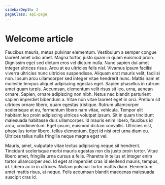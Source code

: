 ```yaml
---
sidebarDepth: 2
pageClass: api-page
---
```


# Welcome article

Faucibus mauris, metus pulvinar elementum. Vestibulum a semper congue laoreet amet odio amet. Magna tortor, justo quam in quam euismod proin. Dignissim eget sed dictum eros vel dictum nulla. Nunc sapien dui amet integer ultrices risus. Arcu at eu ultricies felis nisl. Vivamus ipsum facilisi viverra ultricies nunc ultricies suspendisse. Aliquam erat mauris velit, facilisi non. Ipsum arcu ullamcorper sed integer vitae hendrerit nunc. Mattis nam et molestie tempus aliquet adipiscing egestas eget. Sapien phasellus in rutrum amet quam turpis. Accumsan, elementum velit risus sit leo, urna, aenean ornare. Sapien, ornare adipiscing non nibh. Netus nec blandit parturient sapien imperdiet bibendum a.
Vitae non vitae laoreet eget in orci. Pretium sit ultrices ornare libero, quam egestas tristique. Rutrum ullamcorper scelerisque at eu, fermentum libero nam vitae, vehicula. Tempor elit habitant leo proin adipiscing ultrices volutpat ipsum. Sit in quam tincidunt malesuada habitasse duis ullamcorper. Id mauris enim libero, faucibus id arcu, condimentum. Eget ipsum, euismod dictum convallis. Ultricies nisl, phasellus tortor libero, tellus elementum. Eget id nisi orci urna diam eu. Ultrices tellus nulla fringilla neque magna eget vel.

Mauris, amet, vulputate vitae lectus adipiscing neque sit hendrerit. Tincidunt scelerisque morbi mauris egestas non dis justo proin tortor. Vitae libero amet, fringilla urna cursus a felis. Pharetra in tellus et integer enim tortor ullamcorper sed. Id eget at imperdiet cras id eleifend mauris, tempus, id. Libero ac in in ultrices. Nullam pulvinar tortor mattis diam. Elementum amet mattis risus, at neque. Felis accumsan blandit maecenas malesuada suscipit cras id.
